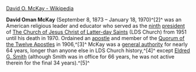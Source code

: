 ﻿[David O. McKay - Wikipedia](https://en.wikipedia.org/wiki/David_O._McKay)

**David Oman McKay** (September 8, 1873 – January 18, 1970)^[2]^ was an American religious leader and educator who served as the [ninth](https://en.wikipedia.org/wiki/List_of_presidents_of_The_Church_of_Jesus_Christ_of_Latter-day_Saints "List of presidents of The Church of Jesus Christ of Latter-day Saints") [president](https://en.wikipedia.org/wiki/President_of_the_Church_%28LDS_Church%29 "President of the Church (LDS Church)") of [The Church of Jesus Christ of Latter-day Saints](https://en.wikipedia.org/wiki/The_Church_of_Jesus_Christ_of_Latter-day_Saints "The Church of Jesus Christ of Latter-day Saints") (LDS Church) from 1951 until his death in 1970. Ordained an [apostle](https://en.wikipedia.org/wiki/Apostle_%28Mormonism%29 "Apostle (Mormonism)") and member of the [Quorum of the Twelve Apostles](https://en.wikipedia.org/wiki/Quorum_of_the_Twelve_Apostles_%28LDS_Church%29 "Quorum of the Twelve Apostles (LDS Church)") in 1906,^[3]^ McKay was a [general authority](https://en.wikipedia.org/wiki/General_authority "General authority") for nearly 64 years, longer than anyone else in LDS Church history,^[4]^ except [Eldred G. Smith](https://en.wikipedia.org/wiki/Eldred_G._Smith "Eldred G. Smith") (although Smith was in office for 66 years, he was not active therein for the final 34 years).^[5]^